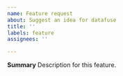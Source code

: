 ```yaml
---
name: Feature request
about: Suggest an idea for datafuse
title: ''
labels: feature
assignees: ''

---
```


**Summary**
Description for this feature.
